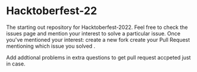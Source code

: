 # Hacktoberfest-22




The starting out repository for Hacktoberfest-2022. Feel free to check the issues page and mention your interest to solve a particular issue. Once you've mentioned your interest: create a new fork create your Pull Request mentioning which issue you solved .

Add addtional problems in extra questions to get pull request accpeted just in case.
